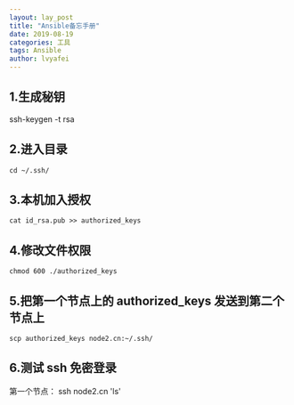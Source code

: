 ```yaml
---
layout: lay_post
title: "Ansible备忘手册"
date: 2019-08-19
categories: 工具
tags: Ansible
author: lvyafei
---
```


## 1.生成秘钥

ssh-keygen -t rsa

## 2.进入目录 

```shell
cd ~/.ssh/
```
<!--more-->

## 3.本机加入授权

```shell
cat id_rsa.pub >> authorized_keys
```

## 4.修改文件权限

```shell
chmod 600 ./authorized_keys
```

## 5.把第一个节点上的 authorized_keys 发送到第二个节点上

```shell
scp authorized_keys node2.cn:~/.ssh/
```

## 6.测试 ssh 免密登录

第一个节点：
ssh node2.cn 'ls'